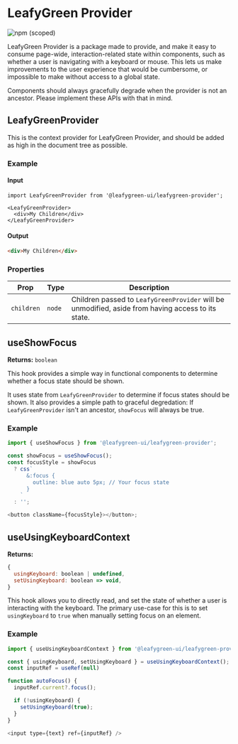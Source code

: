 # LeafyGreen Provider

![npm (scoped)](https://img.shields.io/npm/v/@leafygreen-ui/leafygreen-provider.svg)

LeafyGreen Provider is a package made to provide, and make it easy to consume page-wide, interaction-related state within components, such as whether a user is navigating with a keyboard or mouse. This lets us make improvements to the user experience that would be cumbersome, or impossible to make without access to a global state.

Components should always gracefully degrade when the provider is not an ancestor. Please implement these APIs with that in mind.

## LeafyGreenProvider

This is the context provider for LeafyGreen Provider, and should be added as high in the document tree as possible.

### Example

#### Input

```JS
import LeafyGreenProvider from '@leafygreen-ui/leafygreen-provider';

<LeafyGreenProvider>
  <div>My Children</div>
</LeafyGreenProvider>
```

#### Output

```HTML
<div>My Children</div>
```

### Properties

| Prop       | Type   | Description                                                                                        |
| ---------- | ------ | -------------------------------------------------------------------------------------------------- |
| `children` | `node` | Children passed to `LeafyGreenProvider` will be unmodified, aside from having access to its state. |

## useShowFocus

**Returns:** `boolean`

This hook provides a simple way in functional components to determine whether a focus state should be shown.

It uses state from `LeafyGreenProvider` to determine if focus states should be shown. It also provides a simple path to graceful degredation: If `LeafyGreenProvider` isn't an ancestor, `showFocus` will always be true.

### Example

```js
import { useShowFocus } from '@leafygreen-ui/leafygreen-provider';

const showFocus = useShowFocus();
const focusStyle = showFocus
  ? css`
      &:focus {
        outline: blue auto 5px; // Your focus state
      }
    `
  : '';

<button className={focusStyle}></button>;
```

## useUsingKeyboardContext

**Returns:**

```js
{
  usingKeyboard: boolean | undefined,
  setUsingKeyboard: boolean => void,
}
```

This hook allows you to directly read, and set the state of whether a user is interacting with the keyboard. The primary use-case for this is to set `usingKeyboard` to `true` when manually setting focus on an element.

### Example

```js
import { useUsingKeyboardContext } from '@leafygreen-ui/leafygreen-provider';

const { usingKeyboard, setUsingKeyboard } = useUsingKeyboardContext();
const inputRef = useRef(null)

function autoFocus() {
  inputRef.current?.focus();

  if (!usingKeyboard) {
    setUsingKeyboard(true);
  }
}

<input type={text} ref={inputRef} />

```

